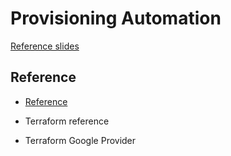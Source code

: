 # Provisioning Automation

[Reference slides](slides.podium)

## Reference

* [Reference](https://github.com/GoogleCloudPlatform/django-demo-app-unicodex/blob/master/docs/80-automation.md)

* Terraform reference
* Terraform Google Provider


